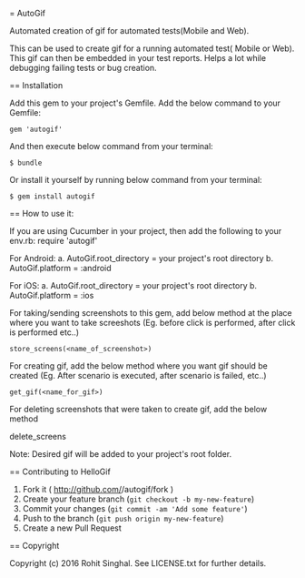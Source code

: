 
= AutoGif

Automated creation of gif for automated tests(Mobile and Web).

This can be used to create gif for a running automated test( Mobile or Web). This gif can then be embedded in your test reports.
Helps a lot while debugging failing tests or bug creation.

== Installation

Add this gem to your project's Gemfile. Add the below command to your Gemfile:

    gem 'autogif'

 And then execute below command from your terminal:

    $ bundle

Or install it yourself by running below command from your terminal:

    $ gem install autogif

== How to use it:

If you are using Cucumber in your project, then add the following to your env.rb:
  require 'autogif'

 For Android:
     a. AutoGif.root_directory = your project's root directory
     b. AutoGif.platform = :android

 For iOS:
     a. AutoGif.root_directory = your project's root directory
     b. AutoGif.platform = :ios

For taking/sending screenshots to this gem, add below method at the place where you want to take screeshots
(Eg. before click is performed, after click is performed etc..)

    store_screens(<name_of_screenshot>)

For creating gif, add the below method where you want gif should be created
(Eg. After scenario is executed, after scenario is failed, etc..)

    get_gif(<name_for_gif>)

For deleting screenshots that were taken to create gif, add the below method

   delete_screens

Note: Desired gif will be added to your project's root folder.

== Contributing to HelloGif

1. Fork it ( http://github.com/<my-github-username>/autogif/fork )
2. Create your feature branch (`git checkout -b my-new-feature`)
3. Commit your changes (`git commit -am 'Add some feature'`)
4. Push to the branch (`git push origin my-new-feature`)
5. Create a new Pull Request



== Copyright

Copyright (c) 2016 Rohit Singhal. See LICENSE.txt for
further details.